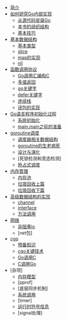 * [简介](README.md)
* [如何研究Go内部实现](01.0.md)
	* [从源代码安装Go](01.1.md)
	* [本书的组织结构](01.2.md)
	* [基本技巧](01.3.md)
* [基本数据结构](02.0.md)
	* [基本类型](02.1.md)
	* [slice](02.2.md)
	* [map的实现](02.3.md)
	* [nil](02.4.md)
* [函数调用协议](03.0.md)
	* [Go调用汇编和C](03.1.md)
	* [多值返回](03.2.md)
	* [go关键字](03.3.md)
	* [defer关键字](03.4.md)
	* [连续栈](03.5.md)
	* [闭包的实现](03.6.md)
* [Go语言程序初始化过程](04.0.md)
	* [系统初始化](04.1.md)
	* [main.main之前的准备](04.2.md)
* [goroutine调度](05.0.md)
	* [调度器相关数据结构](05.1.md)
	* [goroutine的生老病死](05.2.md)
	* [设计与演化](05.3.md)
	* [死锁检测和竞态检测]
	* [抢占式调度](05.5.md)
* [内存管理](06.0.md)
	* [内存池](06.1.md)
	* [垃圾回收上篇](06.2.md)
	* [垃圾回收下篇](06.3.md)
* [高级数据结构的实现](07.0.md)
	* [channel](07.1.md)
	* [interface](07.2.md)
	* [方法调用](07.3.md)
* [网络](08.0.md)
	* [非阻塞io](08.1.md)
	* [net包]
* [cgo](09.0.md)
	* [预备知识](09.1.md)
	* [cgo关键技术](09.2.md)
	* [Go调用C](09.3.md)
	* [C调用Go](09.4.md)
* [杂项]
	* [内存模型](10.1.md)
	* [pprof]
	* [底层同步机制]
	* [系统调用](10.4.md)
	* [timer]
	* [运行时符号信息](10.7.md)
	* [signal处理]
